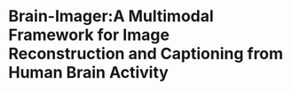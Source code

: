 # Brain-Imager:A Multimodal Framework for Image Reconstruction and Captioning from Human Brain Activity
